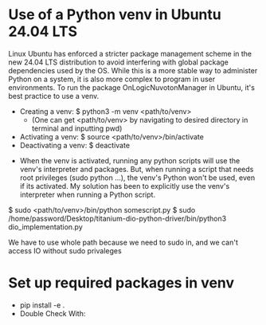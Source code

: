# Use of a Python venv in Ubuntu 24.04 LTS 

Linux Ubuntu has enforced a stricter package management scheme in the new 24.04 LTS distribution to avoid interfering with global package dependencies used by the OS. While this is a more stable way to administer Python on a system, it is also more complex to program in user environments. To run the package OnLogicNuvotonManager in Ubuntu, it's best practice to use a venv.

* Creating a venv: 	$ python3 -m venv <path/to/venv> 
    * (One can get <path/to/venv> by navigating to desired directory in terminal and inputting pwd)
* Activating a venv: 	$ source <path/to/venv>/bin/activate
* Deactivating a venv: 	$ deactivate

- When the venv is activated, running any python scripts will use the venv's interpreter and packages. But, when running a script that needs root privileges (sudo python ...), the venv's Python won't be used, even if its activated. My solution has been to explicitly use the venv's interpreter when running a Python script. 

$ sudo <path/to/venv>/bin/python somescript.py
$ sudo /home/password/Desktop/titanium-dio-python-driver/bin/python3 dio_implementation.py

We have to use whole path because we need to sudo in, and we can't access IO without sudo privaleges 

# Set up required packages in venv
* pip install -e .
* Double Check With: